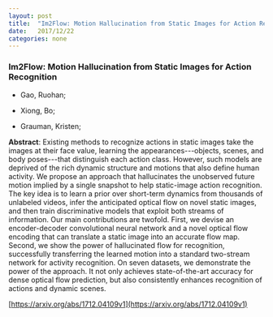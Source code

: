 ```yaml
---
layout: post
title:  "Im2Flow: Motion Hallucination from Static Images for Action Recognition"
date:   2017/12/22
categories: none
---
```




### Im2Flow: Motion Hallucination from Static Images for Action Recognition



* Gao, Ruohan; 

* Xiong, Bo; 

* Grauman, Kristen; 





**Abstract**:  Existing methods to recognize actions in static images take the images at their face value, learning the appearances---objects, scenes, and body poses---that distinguish each action class. However, such models are deprived of the rich dynamic structure and motions that also define human activity. We propose an approach that hallucinates the unobserved future motion implied by a single snapshot to help static-image action recognition. The key idea is to learn a prior over short-term dynamics from thousands of unlabeled videos, infer the anticipated optical flow on novel static images, and then train discriminative models that exploit both streams of information. Our main contributions are twofold. First, we devise an encoder-decoder convolutional neural network and a novel optical flow encoding that can translate a static image into an accurate flow map. Second, we show the power of hallucinated flow for recognition, successfully transferring the learned motion into a standard two-stream network for activity recognition. On seven datasets, we demonstrate the power of the approach. It not only achieves state-of-the-art accuracy for dense optical flow prediction, but also consistently enhances recognition of actions and dynamic scenes. 



 [https://arxiv.org/abs/1712.04109v1](https://arxiv.org/abs/1712.04109v1) 

